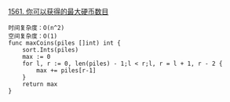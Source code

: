 [1561. 你可以获得的最大硬币数目](https://leetcode-cn.com/problems/maximum-number-of-coins-you-can-get/)
```golang
时间复杂度：O(n^2)
空间复杂度：O(1)
func maxCoins(piles []int) int {
    sort.Ints(piles)
    max := 0
    for l, r := 0, len(piles) - 1;l < r;l, r = l + 1, r - 2 {
        max += piles[r-1]
    }
    return max
}
```
